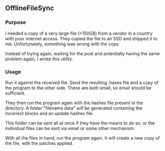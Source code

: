 ## OfflineFileSync

### Purpose
I needed a copy of a very large file (>150GB) from a vendor in a country
with poor internet access. They copied the file to an SSD and shipped it to
me. Unfortunately, something was wrong with the copy.

Instead of trying again, waiting for the post and potentially having the
same problem again, I wrote this utility.

### Usage

Run it against the received file. Send the resulting .hases file and a copy
of the program to the other side. These are both small, so email should be
sufficient.

They then run the program again with the hashes file present in the
directory. A folder "filename.data" will be generated containing the
incorrect blocks and an update hashes file.

This folder can be sent all at once if they have the means to do so, or the
individual files can be sent via email or some other mechanism.

With all the files in hand, run the program again. It will create a new copy
of the file, with the patches applied.

